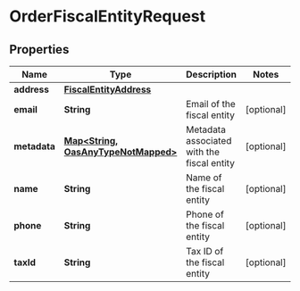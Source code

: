 

# OrderFiscalEntityRequest

## Properties

Name | Type | Description | Notes
------------ | ------------- | ------------- | -------------
**address** | [**FiscalEntityAddress**](FiscalEntityAddress.md) |  | 
**email** | **String** | Email of the fiscal entity |  [optional]
**metadata** | [**Map&lt;String, OasAnyTypeNotMapped&gt;**](OasAnyTypeNotMapped.md) | Metadata associated with the fiscal entity |  [optional]
**name** | **String** | Name of the fiscal entity |  [optional]
**phone** | **String** | Phone of the fiscal entity |  [optional]
**taxId** | **String** | Tax ID of the fiscal entity |  [optional]




